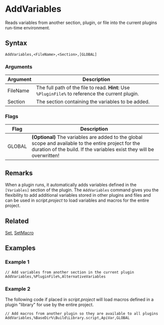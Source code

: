 # AddVariables

Reads variables from another section, plugin, or file into the current plugins run-time environment.

## Syntax

```pebakery
AddVariables,<FileName>,<Section>,[GLOBAL]
```

### Arguments

| Argument | Description |
| --- | --- |
| FileName | The full path of the file to read. **Hint:** Use `%PluginFile%` to reference the current plugin.|
| Section | The section containing the variables to be added. |

### Flags

| Flag | Description |
| --- | --- |
| GLOBAL | **(Optional)** The variables are added to the global scope and available to the entire project for the duration of the build. If the variables exist they will be overwritten! |

## Remarks

When a plugin runs, it automatically adds variables defined in the `[Variables]` section of the plugin. The `AddVariables` command gives you the flexibility to add additional variables stored in other plugins and files and can be used in *script.project* to load variables and macros for the entire project.

## Related
[Set](./Set.md), [SetMacro](./SetMacro.md)

## Examples

### Example 1

```pebakery
// Add variables from another section in the current plugin
AddVariables,%PluginFile%,AlternativeVariables
```

### Example 2

The following code if placed in *script.project* will load macros defined in a plugin "library" for use by the entire project.

```pebakery
// Add macros from another plugin so they are available to all plugins
AddVariables,%BaseDir%\Build\Library.script,ApiVar,GLOBAL
```
